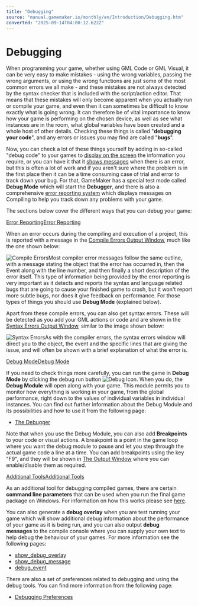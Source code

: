 ```yaml
---
title: "Debugging"
source: "manual.gamemaker.io/monthly/en/Introduction/Debugging.htm"
converted: "2025-09-14T04:00:12.622Z"
---
```


# Debugging

When programming your game, whether using GML Code or GML Visual, it can be very easy to make mistakes - using the wrong variables, passing the wrong arguments, or using the wrong functions are just some of the most common errors we all make - and these mistakes are not always detected by the syntax checker that is included with the script/action editor. That means that these mistakes will only become apparent when you actually run or compile your game, and even then it can sometimes be difficult to know exactly what is going wrong. It can therefore be of vital importance to know how your game is performing on the chosen device, as well as see what instances are in the room, what global variables have been created and a whole host of other details. Checking these things is called "**debugging your code**", and any errors or issues you may find are called "**bugs**".

Now, you can check a lot of these things yourself by adding in so-called "debug code" to your games to [display on the screen](../../../../GameMaker_Language/GML_Reference/Drawing/Text/draw_text.md) the information you require, or you can have it that it [shows messages](../../../../GameMaker_Language/GML_Reference/Debugging/show_debug_message.md) when there is an error, but this is often a lot of work and if you aren't sure where the problem is in the first place then it can be a time consuming case of trial and error to track down your bug. For that, GameMaker has a special test mode called **Debug Mode** which will start the **Debugger**, and there is also a comprehensive [error reporting system](The_Output_Window.md) which displays messages on Compiling to help you track down any problems with your game.

The sections below cover the different ways that you can debug your game:

[Error ReportingError Reporting](Debugging.htm#)

When an error occurs during the compiling and execution of a project, this is reported with a message in the [Compile Errors Output Window](The_Output_Window.md), much like the one shown below:

![Compile Errors](../assets/Images/Introduction/QS_Debug_CompileError.png)Most compiler error messages follow the same outline, with a message stating the object that the error has occurred in, then the Event along with the line number, and then finally a short description of the error itself. This type of information being provided by the error reporting is very important as it detects and reports the syntax and language related bugs that are going to cause your finished game to crash, but it won't report more subtle bugs, nor does it give feedback on performance. For those types of things you should use **Debug Mode** (explained below).

Apart from these compile errors, you can also get syntax errors. These will be detected as you add your GML actions or code and are shown in the [Syntax Errors Output Window](The_Output_Window.md), similar to the image shown below:

![Syntax Errors](../assets/Images/Introduction/QS_Debug_SyntaxError.png)As with the compiler errors, the syntax errors window will direct you to the object, the event and the specific lines that are giving the issue, and will often be shown with a brief explanation of what the error is.

[Debug ModeDebug Mode](Debugging.htm#)

If you need to check things more carefully, you can run the game in **Debug Mode** by clicking the debug run button ![Debug Icon](../assets/Images/Icons/Icon_Debug.png). When you do, the **Debug Module** will open along with your game. This module permits you to monitor how everything is working in your game, from the global performance, right down to the values of individual variables in individual instances. You can find out further information about the Debug Module and its possibilities and how to use it from the following page:

-   [The Debugger](../../../../IDE_Tools/The_Debugger.md)

Note that when you use the Debug Module, you can also add **Breakpoints** to your code or visual actions. A breakpoint is a point in the game loop where you want the debug module to pause and let you step through the actual game code a line at a time. You can add breakpoints using the key "F9", and they will be shown in [The Output Window](The_Output_Window.md) where you can enable/disable them as required.

[Additional ToolsAdditional Tools](Debugging.htm#)

As an additional tool for debugging compiled games, there are certain **command line parameters** that can be used when you run the final game package on Windows. For information on how this works please see [here](../Settings/Command_Line_Parameters.md).

You can also generate a **debug overlay** when you are test running your game which will show additional debug information about the performance of your game as it is being run, and you can also output **debug messages** to the compile console where you can supply your own text to help debug the behaviour of your games. For more information see the following pages:

-   [show\_debug\_overlay](../GameMaker_Language/GML_Reference/Debugging/show_debug_overlay.md)
-   [show\_debug\_message](../../../../GameMaker_Language/GML_Reference/Debugging/show_debug_message.md)
-   [debug\_event](../GameMaker_Language/GML_Reference/Debugging/debug_event.md)

There are also a set of preferences related to debugging and using the debug tools. You can find more information from the following page:

-   [Debugging Preferences](../Setting_Up_And_Version_Information/IDE_Preferences/General/Debugging.md)